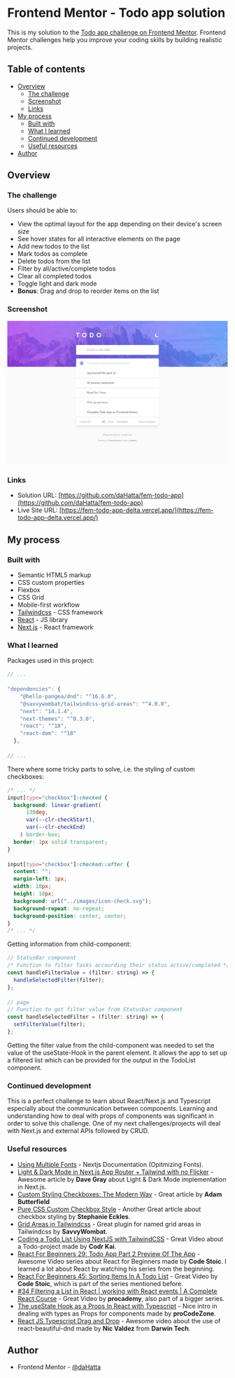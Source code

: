 # Frontend Mentor - Todo app solution

This is my solution to the [Todo app challenge on Frontend Mentor](https://www.frontendmentor.io/challenges/todo-app-Su1_KokOW). Frontend Mentor challenges help you improve your coding skills by building realistic projects.

## Table of contents

- [Overview](#overview)
  - [The challenge](#the-challenge)
  - [Screenshot](#screenshot)
  - [Links](#links)
- [My process](#my-process)
  - [Built with](#built-with)
  - [What I learned](#what-i-learned)
  - [Continued development](#continued-development)
  - [Useful resources](#useful-resources)
- [Author](#author)

## Overview

### The challenge

Users should be able to:

- View the optimal layout for the app depending on their device's screen size
- See hover states for all interactive elements on the page
- Add new todos to the list
- Mark todos as complete
- Delete todos from the list
- Filter by all/active/complete todos
- Clear all completed todos
- Toggle light and dark mode
- **Bonus**: Drag and drop to reorder items on the list

### Screenshot

![Todo app](./screenshot.jpg)

### Links

- Solution URL: [https://github.com/daHatta/fem-todo-app](https://github.com/daHatta/fem-todo-app)
- Live Site URL: [https://fem-todo-app-delta.vercel.app/](https://fem-todo-app-delta.vercel.app/)

## My process

### Built with

- Semantic HTML5 markup
- CSS custom properties
- Flexbox
- CSS Grid
- Mobile-first workflow
- [Tailwindcss](https://tailwindcss.com/) - CSS framework
- [React](https://reactjs.org/) - JS library
- [Next.js](https://nextjs.org/) - React framework

### What I learned

Packages used in this project:

```js
// ...

"dependencies": {
    "@hello-pangea/dnd": "^16.6.0",
    "@savvywombat/tailwindcss-grid-areas": "^4.0.0",
    "next": "14.1.4",
    "next-themes": "^0.3.0",
    "react": "^18",
    "react-dom": "^18"
  },

// ...
```

There where some tricky parts to solve, i.e. the styling of custom checkboxes:

```css
/* ... */
input[type="checkbox"]:checked {
  background: linear-gradient(
      130deg,
      var(--clr-checkStart),
      var(--clr-checkEnd)
    ) border-box;
  border: 1px solid transparent;
}

input[type="checkbox"]:checked::after {
  content: "";
  margin-left: 1px;
  width: 18px;
  height: 18px;
  background: url("../images/icon-check.svg");
  background-repeat: no-repeat;
  background-position: center, center;
}
/* ... */
```

Getting information from child-component:

```js
// StatusBar component
/* Function to filter Tasks accourding their status active/completed */
const handleFilterValue = (filter: string) => {
  handleSelectedFilter(filter);
};

// page
// Function to get filter value from Statusbar component
const handleSelectedFilter = (filter: string) => {
  setFilterValue(filter);
};
```

Getting the filter value from the child-component was needed to set the value of the useState-Hook in the parent element.
It allows the app to set up a filtered list which can be provided for the output in the TodoList component.

### Continued development

This is a perfect challenge to learn about React/Next.js and Typescript especially about the communication between components. Learning and understanding how to deal with props of components was significant in order to solve this challenge. One of my next challenges/projects will deal with Next.js and external APIs followed by CRUD.

### Useful resources

- [Using Multiple Fonts](https://nextjs.org/docs/pages/building-your-application/optimizing/fonts#using-multiple-fonts) - Nextjs Documentation (Opitmizing Fonts).
- [Light & Dark Mode in Next.js App Router + Tailwind with no Flicker](https://www.davegray.codes/posts/light-dark-mode-nextjs-app-router-tailwind) - Awesome article by **Dave Gray** about Light & Dark Mode implementation in Next.js.
- [Custom Styling Checkboxes: The Modern Way](https://dev.to/adbutterfield/custom-styling-checkboxes-the-modern-way-3o42) - Great article by **Adam Butterfield**
- [Pure CSS Custom Checkbox Style](https://moderncss.dev/pure-css-custom-checkbox-style/) - Another Great article about checkbox styling by **Stephanie Eckles**.
- [Grid Areas in Tailwindcss](https://savvywombat.com.au/tailwind-css/grid-areas) - Great plugin for named grid areas in Tailwindcss by **SavvyWombat**.
- [Coding a Todo List Using NextJS with TailwindCSS](https://www.youtube.com/watch?v=zffCSsHQx9g) - Great Video about a Todo-project made by **Codr Kai**.
- [React For Beginners 29: Todo App Part 2 Preview Of The App](https://www.youtube.com/watch?v=Y_IiNLsQmD8&list=PLSsAz5wf2lkK_ekd0J__44KG6QoXetZza&index=29) - Awesome Video series about React for Beginners made by **Code Stoic**. I learned a lot about React by watching his series from the beginning.
- [React For Beginners 45: Sorting Items In A Todo List](https://www.youtube.com/watch?v=fu_PYQ0b-uQ) - Great Video by **Code Stoic**, which is part of the series mentioned before.
- [#34 Filtering a List in React | working with React events | A Complete React Course](https://www.youtube.com/watch?v=weFOaIHlDpo) - Great Video by **procademy**, also part of a bigger series.
- [The useState Hook as a Props In React with Typescript](https://www.youtube.com/watch?v=qot-mSwWTDI) - Nice intro in dealing with types as Props for components made by **proCodeZone**.
- [React JS Typescript Drag and Drop](https://www.youtube.com/watch?v=dRLYO1-dhQU) - Awesome video about the use of react-beautiful-dnd made by **Nic Valdez** from **Darwin Tech**.

## Author

- Frontend Mentor - [@daHatta](https://www.frontendmentor.io/profile/daHatta)
